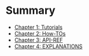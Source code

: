 # Summary

- [Chapter 1: Tutorials](./chapter_1.md)
- [Chapter 2: How-TOs](./chapter_2.md)
- [Chapter 3: API-REF](./chapter_3.md)
- [Chapter 4: EXPLANATIONS](./chapter_4.md)

